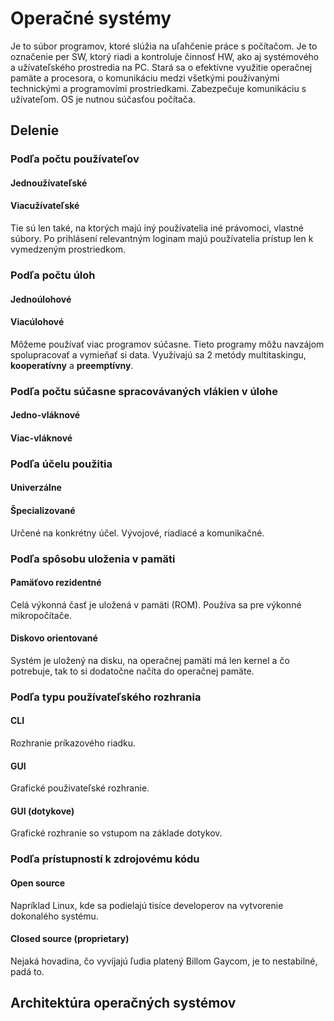 # Operačné systémy

Je to súbor programov, ktoré slúžia na uľahčenie práce s počítačom. Je to označenie per SW, ktorý riadi a kontroluje činnosť HW, ako aj systémového a užívateľského prostredia na PC. Stará sa o efektívne využitie operačnej pamäte a procesora, o komunikáciu medzi všetkými používanými technickými a programovími prostriedkami. Zabezpečuje komunikáciu s užívateľom. OS je nutnou súčasťou počítača.

## Delenie

### Podľa počtu používateľov

#### Jednoužívateľské

#### Viacužívateľské

Tie sú len také, na ktorých majú iný používatelia iné právomoci, vlastné súbory. Po prihlásení relevantným loginam majú používatelia prístup len k vymedzeným prostriedkom.


### Podľa počtu úloh

#### Jednoúlohové

#### Viacúlohové

Môžeme používať viac programov súčasne. Tieto programy môžu navzájom spolupracovať a vymieňať si data.
Využívajú sa 2 metódy multitaskingu, **kooperatívny** a **preemptívny**.

### Podľa počtu súčasne spracovávaných vlákien v úlohe

#### Jedno-vláknové

#### Viac-vláknové

### Podľa účelu použitia

#### Univerzálne

#### Špecializované

Určené na konkrétny účel. Vývojové, riadiacé a komunikačné.

### Podľa spôsobu uloženia v pamäti

#### Pamäťovo rezidentné

Celá výkonná časť je uložená v pamäti (ROM). Používa sa pre výkonné mikropočítače.

#### Diskovo orientované

Systém je uložený na disku, na operačnej pamäti má len kernel a čo potrebuje, tak to si dodatočne načíta do operačnej pamäte.

### Podľa typu používateľského rozhrania

#### CLI

Rozhranie príkazového riadku.

#### GUI

Grafické použivateľské rozhranie.


#### GUI (dotykove)

Grafické rozhranie so vstupom na základe dotykov.

### Podľa prístupností k zdrojovému kódu

#### Open source

Napríklad Linux, kde sa podielajú tisíce developerov na vytvorenie dokonalého systému.

#### Closed source (proprietary)

Nejaká hovadina, čo vyvíjajú ľudia platený Billom Gaycom, je to nestabilné, padá to.

## Architektúra operačných systémov
